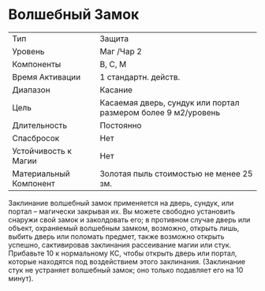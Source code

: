 
# Волшебный Замок

| | |
|---|---|
|Тип|Защита|
|Уровень| Маг /Чар 2|
|Компоненты| В, С, М|
|Время Активации| 1 стандартн. действ.|
|Диапазон| Касание|
|Цель| Касаемая дверь, сундук или портал размером более 9 м2/уровень|
|Длительность| Постоянно|
|Спасбросок| Нет|
|Устойчивость к Магии| Нет|
|Материальный Компонент| Золотая пыль стоимостью не менее 25 зм.|

Заклинание волшебный замок применяется на дверь, сундук, или портал
– магически закрывая их. Вы можете
свободно установить снаружи свой замок и заколдовать его; в противном
случае дверь или объект, охраняемый
волшебным замком, возможно, открыть
лишь, выбить дверь или поломать предмет, также возможно открыть успешно,
сактивировав заклинания рассеивание
магии или стук. Прибавьте 10 к нормальному КС, чтобы открыть дверь или
портал, которые находятся под воздействием этого заклинания. (Заклинание
стук не устраняет волшебный замок;
оно только подавляет его на 10 минут).
